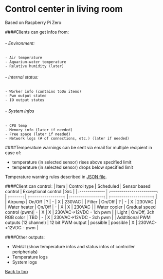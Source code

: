 # Control center in living room
Based on Raspberry Pi Zero

####Clients can get infos from:
###### - Environment:
 	- Air temperature
 	- Aquarium-water temperature
 	- Relative humidity (later)
###### - Internal status:
 	- Worker info (contains toDo items)
 	- Pwm output stated
 	- IO output states
###### - System infos
 	- CPU temp
 	- Memory info (later if needed)
 	- Free space (later if needed)
 	- Network logs (# of connections, etc.) (later if needed)

####Temperature warnings can be sent via email for multiple recipient in case of:
  - temperature (in selected sensor) rises above specified limit
  - temperature (in selected sensor) drops below specified limit

Temperature warning rules described in [JSON file](https://github.com/bbkbarbar/pi-tasker/blob/master/onTarget/home_-_pi/taskerData/TempWarnings.json).


####Client can control:
| Item           | Control type               | Scheduled | Sensor based control | Exceptional control | Src                      | 
| :------------- | :------------------------: | :-------: | :------------------: | :-----------------: | :----------------------: |
| Airpump        | On/Off                     | ?         | -                    | X                   | 230VAC                   |
| Filter         | On/Off                     | ?         | -                    | X                   | 230VAC                   |
| Water heater   | On/Off                     | -         | X                    | X                   | 230VAC                   |
| Water cooler   | Gradual speed control (pwm)| -         | X                    | X                   | 230VAC->12VDC - 1ch pwm  |
| Light          | On/Off, 3ch RGB color      | TBD       | -                    | X                   | 230VAC->12VDC - 3ch pwm  |
| Addtitional PWM outputs (12 channel) | 12 bit PWM output | possible  | possible | X                  | 230VAC->12VDC - pwm      |


####Other outputs:
 - WebUI (show temperature infos and status infos of controller peripherials)
 - Temperature logs
 - System logs

[Back to top](#top)
